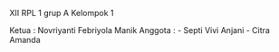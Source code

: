 XII RPL 1 grup A
Kelompok 1

Ketua   : Novriyanti Febriyola Manik
Anggota : - Septi Vivi Anjani
          - Citra Amanda
